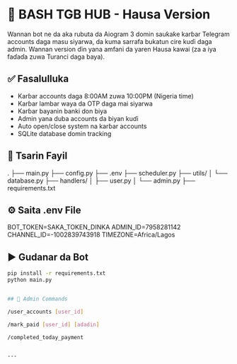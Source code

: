 # 🤖 BASH TGB HUB - Hausa Version

Wannan bot ne da aka rubuta da Aiogram 3 domin sauƙaƙe karɓar Telegram accounts daga masu siyarwa, da kuma sarrafa bukatun cire kuɗi daga admin. Wannan version ɗin yana amfani da yaren Hausa kawai (za a iya faɗaɗa zuwa Turanci daga baya).

## ✅ Fasalulluka
- Karɓar accounts daga 8:00AM zuwa 10:00PM (Nigeria time)
- Karɓar lambar waya da OTP daga mai siyarwa
- Karɓar bayanin banki don biya
- Admin yana duba accounts da biyan kuɗi
- Auto open/close system na karɓar accounts
- SQLite database domin tracking

## 📁 Tsarin Fayil

. ├── main.py ├── config.py ├── .env ├── scheduler.py ├── utils/ │   └── database.py ├── handlers/ │   ├── user.py │   └── admin.py ├── requirements.txt

## ⚙️ Saita .env File

BOT_TOKEN=SAKA_TOKEN_DINKA ADMIN_ID=7958281142 CHANNEL_ID=-1002839743918 TIMEZONE=Africa/Lagos

## ▶️ Gudanar da Bot
```bash
pip install -r requirements.txt
python main.py


## 🧾 Admin Commands

/user_accounts [user_id]

/mark_paid [user_id] [adadin]

/completed_today_payment


---
